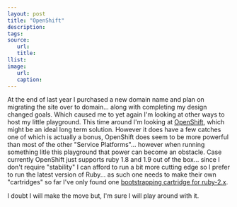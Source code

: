 ```yaml
---
layout: post
title: "OpenShift"
description:
tags:
source:
   url:
   title:
llist: 
image:
   url:
   caption:
---
```

At the end of last year I purchased a new domain name and plan on migrating the site over to domain... along with completing my design changed goals. Which caused me to yet again I'm looking at other ways to host my little playground. This time around I'm looking at [OpenShift][openshift], which might be an ideal long term solution. However it does have a few catches one of which is actually a bonus, OpenShift does seem to be more powerful than most of the other "Service Platforms"... however when running something litle this playground that power can become an obstacle. Case currently OpenShift just supports ruby 1.8 and 1.9 out of the box... since I don't require "stability" I can afford to run a bit more cutting edge so I prefer to run the latest version of Ruby... as such one needs to make their own "cartridges" so far I've only found one [bootstrapping cartridge for ruby-2.x][openshiftRuby].

I doubt I will make the move but, I'm sure I will play around with it.


[openshift]: https://openshift.com
[openshiftRuby]: https://github.com/subosito/openshift-ruby